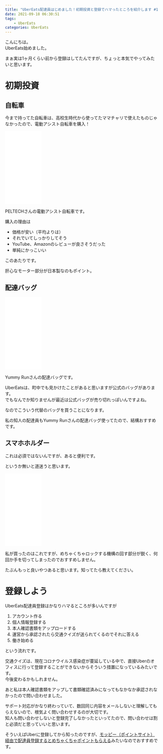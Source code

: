 ```yaml
---
title: "UberEats配達員はじめました！初期投資と登録でハマったところを紹介します #1"
date: 2021-09-18 06:30:51
tags:
    - UberEats
categories: UberEats
---
```


こんにちは。        
UberEats始めました。

まぁ実は1ヶ月くらい前から登録はしてたんですが、ちょっと本気でやってみたいと思います。

<!--more-->

# 初期投資

## 自転車

今まで持ってた自転車は、高校生時代から使ってたママチャリで使えたものじゃなかったので、電動アシスト自転車を購入！

<iframe style="width:120px;height:240px;" marginwidth="0" marginheight="0" scrolling="no" frameborder="0" src="//rcm-fe.amazon-adsystem.com/e/cm?lt1=_blank&bc1=000000&IS2=1&bg1=FFFFFF&fc1=000000&lc1=0000FF&t=minato86-22&language=ja_JP&o=9&p=8&l=as4&m=amazon&f=ifr&ref=as_ss_li_til&asins=B085YDHHPH&linkId=7686860512f6ca62ed9a90fea368b714"></iframe>

PELTECHさんの電動アシスト自転車です。

購入の理由は

- 価格が安い（平均よりは）
- それでいてしっかりしてそう
- YouTube、Amazonのレビューが良さそうだった
- 単純にかっこいい

このあたりです。

肝心なモーター部分が日本製なのもポイント。

## 配達バッグ

<iframe style="width:120px;height:240px;" marginwidth="0" marginheight="0" scrolling="no" frameborder="0" src="//rcm-fe.amazon-adsystem.com/e/cm?lt1=_blank&bc1=000000&IS2=1&bg1=FFFFFF&fc1=000000&lc1=0000FF&t=minato86-22&language=ja_JP&o=9&p=8&l=as4&m=amazon&f=ifr&ref=as_ss_li_til&asins=B08VDG5JJS&linkId=e143f960bec69023d0e09782b1e2fc29"></iframe>

Yummy Runさんの配達バッグです。

UberEatsは、町中でも見かけたことがあると思いますが公式のバッグがあります。      
でもなんでか知りませんが最近は公式バッグが売り切れっぽいんですよね。

なのでこういう代替のバッグを買うことになります。

私の知人の配達員もYummy Runさんの配達バッグ使ってたので、結構おすすめです。

## スマホホルダー

これは必須ではないんですが、あると便利です。

というか無いと道迷うと思います。

<iframe style="width:120px;height:240px;" marginwidth="0" marginheight="0" scrolling="no" frameborder="0" src="//rcm-fe.amazon-adsystem.com/e/cm?lt1=_blank&bc1=000000&IS2=1&bg1=FFFFFF&fc1=000000&lc1=0000FF&t=minato86-22&language=ja_JP&o=9&p=8&l=as4&m=amazon&f=ifr&ref=as_ss_li_til&asins=B0725XHND1&linkId=82dad4c447d684fa406b96f932b4bd5a"></iframe>

私が買ったのはこれですが、めちゃくちゃロックする機構の回す部分が鋭く、何回か手を切ってしまったのでおすすめしません。

たぶんもっと良いやつあると思います。知ってたら教えてください。

# 登録しよう

UberEats配達員登録はかなりハマるところが多いんですが

1. アカウント作る
2. 個人情報登録する
3. 本人確認書類をアップロードする
4. 運営から承認されたら交通クイズが送られてくるのでそれに答える
5. 働き始める

という流れです。

交通クイズは、現在コロナウイルス感染症が蔓延している中で、直接Uberのオフィスに行って登録することができないからそういう措置になっているみたいです。      
今後変わるかもしれません。

あと私は本人確認書類をアップして書類確認済みになってもなかなか承認されなかったので問い合わせました。

サポート対応がかなり終わっていて、数回同じ内容をメールしないと理解してもらえないので、根気よく問い合わせするのが大切です。      
知人も問い合わせしないと登録完了しなかったといってたので、問い合わせは割と必須だと思っていいと思います。

そういえばUberに登録してから知ったのですが、[モッピー（ポイントサイト）経由で配達員登録するとめちゃくちゃポイントもらえる](https://pc.moppy.jp/entry/invite.php?invite=u4Y5e164&s_id=141778)みたいなのでおすすめです。